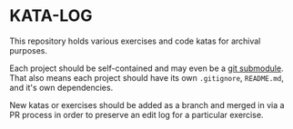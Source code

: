 # KATA-LOG

This repository holds various exercises and code katas for archival purposes.

Each project should be self-contained and may even be a [git submodule](https://git-scm.com/book/en/v2/Git-Tools-Submodules). That also means each project should have its own `.gitignore`, `README.md`, and it's own dependencies.

New katas or exercises should be added as a branch and merged in via a PR process in order to preserve an edit log for a particular exercise.

